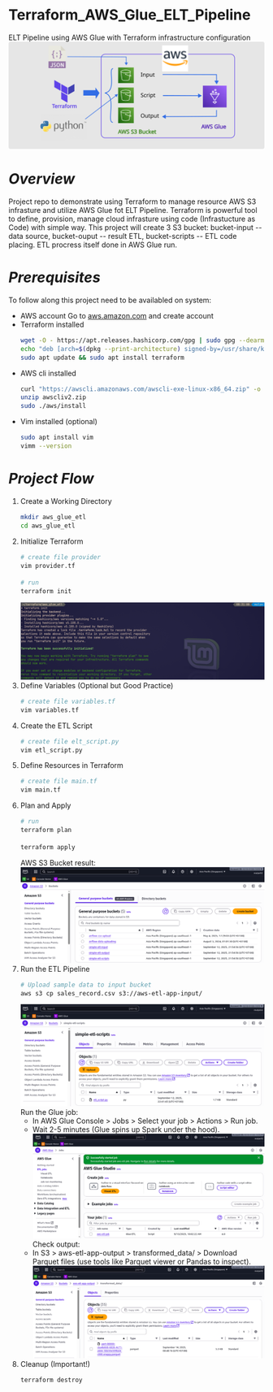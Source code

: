 # Terraform_AWS_Glue_ELT_Pipeline
ELT Pipeline using AWS Glue with Terraform infrastructure configuration
![screenshot of a workflow](screenshot/terraform_workflow.png)
# *Overview*
Project repo to demonstrate using Terraform to manage resource AWS S3 infrasture and utilize AWS Glue fot ELT Pipeline. Terraform is powerful tool to define, provision, manage cloud infrasture using code (Infrastucture as Code) with simple way. This project will create 3 S3 bucket: bucket-input -- data source, bucket-ouput -- result ETL, bucket-scripts -- ETL code placing. ETL procress itself done in AWS Glue run. 
# *Prerequisites*
To follow along this project need to be availabled on system:
- AWS account
  Go to [aws.amazon.com](https://aws.amazon.com/) and create account
- Terraform installed
  ```bash
  wget -O - https://apt.releases.hashicorp.com/gpg | sudo gpg --dearmor -o /usr/share/keyrings/hashicorp-archive-keyring.gpg
  echo "deb [arch=$(dpkg --print-architecture) signed-by=/usr/share/keyrings/hashicorp-archive-keyring.gpg] https://apt.releases.hashicorp.com $(grep -oP '(?  <=UBUNTU_CODENAME=).*' /etc/os-release || lsb_release -cs) main" | sudo tee /etc/apt/sources.list.d/hashicorp.list
  sudo apt update && sudo apt install terraform
  ```
- AWS cli installed
  ```bash
  curl "https://awscli.amazonaws.com/awscli-exe-linux-x86_64.zip" -o "awscliv2.zip"
  unzip awscliv2.zip
  sudo ./aws/install
  ```
- Vim installed (optional)
  ```bash
  sudo apt install vim
  vimm --version
  ```
# *Project Flow*
1. Create a Working Directory
   ```bash
   mkdir aws_glue_etl
   cd aws_glue_etl
   ```
3. Initialize Terraform
   ```bash
   # create file provider
   vim provider.tf

   # run
   terraform init
   ```
   ![terraform init screenshot](screenshot/terraform_init.png)
5. Define Variables (Optional but Good Practice)
   ```bash
   # create file variables.tf
   vim variables.tf
   ```
7. Create the ETL Script
   ```bash
   # create file elt_script.py
   vim etl_script.py
   ```
9. Define Resources in Terraform
    ```bash
    # create file main.tf
    vim main.tf
    ```
11. Plan and Apply
    ```bash
    # run
    terraform plan

    terraform apply
    ```
    AWS S3 Bucket result:
    ![aws s3 screenshot](screenshot/S3_Bucket.png)
13. Run the ETL Pipeline
    ```bash
    # Upload sample data to input bucket
    aws s3 cp sales_record.csv s3://aws-etl-app-input/
    ```
    ![aws s3 script bucket](screenshot/S3_etl_script.png)
    Run the Glue job:
    * In AWS Glue Console > Jobs > Select your job > Actions > Run job.
    * Wait 2-5 minutes (Glue spins up Spark under the hood).
      ![aws glue run](screenshot/aws_glue_run.png)
    Check output:
    * In S3 > aws-etl-app-output > transformed_data/ > Download Parquet files (use tools like Parquet viewer or Pandas to inspect).
      ![aws glue result](screenshot/aws_glue_run_result.png)
15. Cleanup (Important!)
    ```bash
    terraform destroy
    ```
